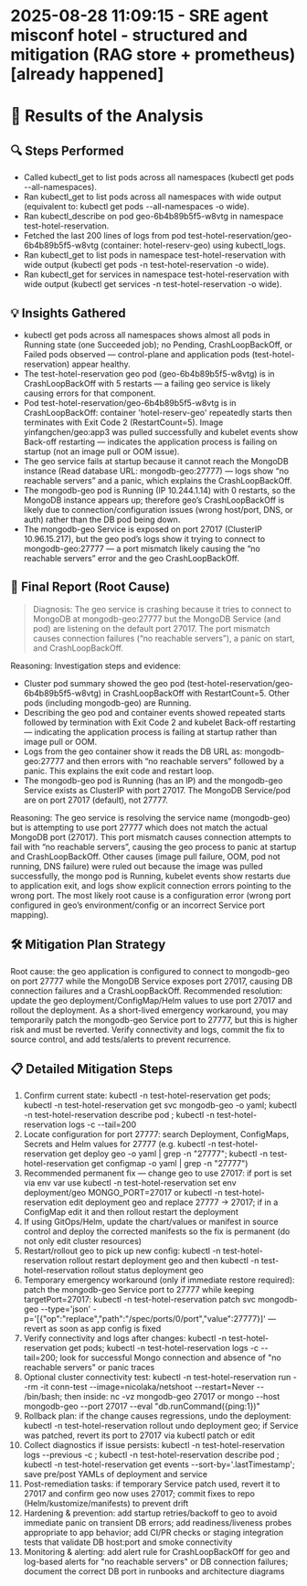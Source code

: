 # 2025-08-28 11:09:15 - SRE agent misconf hotel - structured and mitigation (RAG store + prometheus) [already happened]

# 📝 Results of the Analysis

## 🔍 Steps Performed
- Called kubectl_get to list pods across all namespaces (kubectl get pods --all-namespaces).
- Ran kubectl_get to list pods across all namespaces with wide output (equivalent to: kubectl get pods --all-namespaces -o wide).
- Ran kubectl_describe on pod geo-6b4b89b5f5-w8vtg in namespace test-hotel-reservation.
- Fetched the last 200 lines of logs from pod test-hotel-reservation/geo-6b4b89b5f5-w8vtg (container: hotel-reserv-geo) using kubectl_logs.
- Ran kubectl_get to list pods in namespace test-hotel-reservation with wide output (kubectl get pods -n test-hotel-reservation -o wide).
- Ran kubectl_get for services in namespace test-hotel-reservation with wide output (kubectl get services -n test-hotel-reservation -o wide).

## 💡 Insights Gathered
- kubectl get pods across all namespaces shows almost all pods in Running state (one Succeeded job); no Pending, CrashLoopBackOff, or Failed pods observed — control-plane and application pods (test-hotel-reservation) appear healthy.
- The test-hotel-reservation geo pod (geo-6b4b89b5f5-w8vtg) is in CrashLoopBackOff with 5 restarts — a failing geo service is likely causing errors for that component.
- Pod test-hotel-reservation/geo-6b4b89b5f5-w8vtg is in CrashLoopBackOff: container 'hotel-reserv-geo' repeatedly starts then terminates with Exit Code 2 (RestartCount=5). Image yinfangchen/geo:app3 was pulled successfully and kubelet events show Back-off restarting — indicates the application process is failing on startup (not an image pull or OOM issue).
- The geo service fails at startup because it cannot reach the MongoDB instance (Read database URL: mongodb-geo:27777) — logs show “no reachable servers” and a panic, which explains the CrashLoopBackOff.
- The mongodb-geo pod is Running (IP 10.244.1.14) with 0 restarts, so the MongoDB instance appears up; therefore geo’s CrashLoopBackOff is likely due to connection/configuration issues (wrong host/port, DNS, or auth) rather than the DB pod being down.
- The mongodb-geo Service is exposed on port 27017 (ClusterIP 10.96.15.217), but the geo pod’s logs show it trying to connect to mongodb-geo:27777 — a port mismatch likely causing the “no reachable servers” error and the geo CrashLoopBackOff.

## 🚨 Final Report (Root Cause)
> Diagnosis:
The geo service is crashing because it tries to connect to MongoDB at mongodb-geo:27777 but the MongoDB Service (and pod) are listening on the default port 27017. The port mismatch causes connection failures (“no reachable servers”), a panic on start, and CrashLoopBackOff.

Reasoning:
Investigation steps and evidence:

- Cluster pod summary showed the geo pod (test-hotel-reservation/geo-6b4b89b5f5-w8vtg) in CrashLoopBackOff with RestartCount=5. Other pods (including mongodb-geo) are Running.
- Describing the geo pod and container events showed repeated starts followed by termination with Exit Code 2 and kubelet Back-off restarting — indicating the application process is failing at startup rather than image pull or OOM.
- Logs from the geo container show it reads the DB URL as: mongodb-geo:27777 and then errors with “no reachable servers” followed by a panic. This explains the exit code and restart loop.
- The mongodb-geo pod is Running (has an IP) and the mongodb-geo Service exists as ClusterIP with port 27017. The MongoDB Service/pod are on port 27017 (default), not 27777.

Reasoning: The geo service is resolving the service name (mongodb-geo) but is attempting to use port 27777 which does not match the actual MongoDB port (27017). This port mismatch causes connection attempts to fail with “no reachable servers”, causing the geo process to panic at startup and CrashLoopBackOff. Other causes (image pull failure, OOM, pod not running, DNS failure) were ruled out because the image was pulled successfully, the mongo pod is Running, kubelet events show restarts due to application exit, and logs show explicit connection errors pointing to the wrong port. The most likely root cause is a configuration error (wrong port configured in geo’s environment/config or an incorrect Service port mapping).

## 🛠️ Mitigation Plan Strategy
Root cause: the geo application is configured to connect to mongodb-geo on port 27777 while the MongoDB Service exposes port 27017, causing DB connection failures and a CrashLoopBackOff. Recommended resolution: update the geo deployment/ConfigMap/Helm values to use port 27017 and rollout the deployment. As a short-lived emergency workaround, you may temporarily patch the mongodb-geo Service port to 27777, but this is higher risk and must be reverted. Verify connectivity and logs, commit the fix to source control, and add tests/alerts to prevent recurrence.

## 📋 Detailed Mitigation Steps
1. Confirm current state: kubectl -n test-hotel-reservation get pods; kubectl -n test-hotel-reservation get svc mongodb-geo -o yaml; kubectl -n test-hotel-reservation describe pod <geo-pod>; kubectl -n test-hotel-reservation logs <geo-pod> -c <geo-container> --tail=200
2. Locate configuration for port 27777: search Deployment, ConfigMaps, Secrets and Helm values for 27777 (e.g. kubectl -n test-hotel-reservation get deploy geo -o yaml | grep -n "27777"; kubectl -n test-hotel-reservation get configmap -o yaml | grep -n "27777")
3. Recommended permanent fix — change geo to use 27017: if port is set via env var use kubectl -n test-hotel-reservation set env deployment/geo MONGO_PORT=27017 or kubectl -n test-hotel-reservation edit deployment geo and replace 27777 → 27017; if in a ConfigMap edit it and then rollout restart the deployment
4. If using GitOps/Helm, update the chart/values or manifest in source control and deploy the corrected manifests so the fix is permanent (do not only edit cluster resources)
5. Restart/rollout geo to pick up new config: kubectl -n test-hotel-reservation rollout restart deployment geo and then kubectl -n test-hotel-reservation rollout status deployment geo
6. Temporary emergency workaround (only if immediate restore required): patch the mongodb-geo Service port to 27777 while keeping targetPort=27017: kubectl -n test-hotel-reservation patch svc mongodb-geo --type='json' -p='[{"op":"replace","path":"/spec/ports/0/port","value":27777}]' — revert as soon as app config is fixed
7. Verify connectivity and logs after changes: kubectl -n test-hotel-reservation get pods; kubectl -n test-hotel-reservation logs <new-geo-pod> -c <geo-container> --tail=200; look for successful Mongo connection and absence of "no reachable servers" or panic traces
8. Optional cluster connectivity test: kubectl -n test-hotel-reservation run --rm -it conn-test --image=nicolaka/netshoot --restart=Never -- /bin/bash; then inside: nc -vz mongodb-geo 27017 or mongo --host mongodb-geo --port 27017 --eval "db.runCommand({ping:1})"
9. Rollback plan: if the change causes regressions, undo the deployment: kubectl -n test-hotel-reservation rollout undo deployment geo; if Service was patched, revert its port to 27017 via kubectl patch or edit
10. Collect diagnostics if issue persists: kubectl -n test-hotel-reservation logs <geo-pod> --previous -c <geo-container>; kubectl -n test-hotel-reservation describe pod <geo-pod>; kubectl -n test-hotel-reservation get events --sort-by='.lastTimestamp'; save pre/post YAMLs of deployment and service
11. Post-remediation tasks: if temporary Service patch used, revert it to 27017 and confirm geo now uses 27017; commit fixes to repo (Helm/kustomize/manifests) to prevent drift
12. Hardening & prevention: add startup retries/backoff to geo to avoid immediate panic on transient DB errors; add readiness/liveness probes appropriate to app behavior; add CI/PR checks or staging integration tests that validate DB host:port and smoke connectivity
13. Monitoring & alerting: add alert rule for CrashLoopBackOff for geo and log-based alerts for "no reachable servers" or DB connection failures; document the correct DB port in runbooks and architecture diagrams

